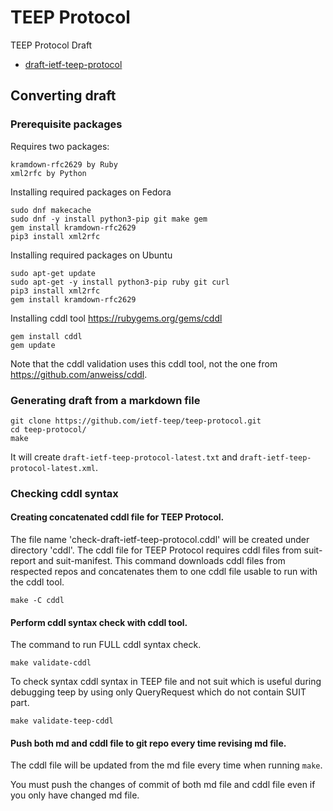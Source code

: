 # TEEP Protocol
TEEP Protocol Draft

* [draft-ietf-teep-protocol](./draft-ietf-teep-protocol.md)

## Converting draft

### Prerequisite packages

Requires two packages:
```
kramdown-rfc2629 by Ruby
xml2rfc by Python
```

Installing required packages on Fedora
```
sudo dnf makecache
sudo dnf -y install python3-pip git make gem
gem install kramdown-rfc2629
pip3 install xml2rfc
```

Installing required packages on Ubuntu
```
sudo apt-get update
sudo apt-get -y install python3-pip ruby git curl
pip3 install xml2rfc
gem install kramdown-rfc2629
```

Installing cddl tool https://rubygems.org/gems/cddl
```
gem install cddl
gem update
```

Note that the cddl validation uses this cddl tool, not the one from https://github.com/anweiss/cddl.

### Generating draft from a markdown file

```
git clone https://github.com/ietf-teep/teep-protocol.git
cd teep-protocol/
make
```

It will create `draft-ietf-teep-protocol-latest.txt` and
`draft-ietf-teep-protocol-latest.xml`.

### Checking cddl syntax

#### Creating concatenated cddl file for TEEP Protocol.

The file name 'check-draft-ietf-teep-protocol.cddl' will be created under directory 'cddl'.
The cddl file for TEEP Protocol requires cddl files from suit-report and suit-manifest.
This command downloads cddl files from respected repos and concatenates them to one cddl file usable to run with the cddl tool.
```
make -C cddl
```

#### Perform cddl syntax check with cddl tool.

The command to run FULL cddl syntax check.
````
make validate-cddl
````

To check syntax cddl syntax in TEEP file and not suit which is useful during debugging teep by using only QueryRequest which do not contain SUIT part.
```
make validate-teep-cddl
```

#### Push both md and cddl file to git repo every time revising md file.

The cddl file will be updated from the md file every time when running `make`.

You must push the changes of commit of both md file and cddl file even if you only have changed md file.
